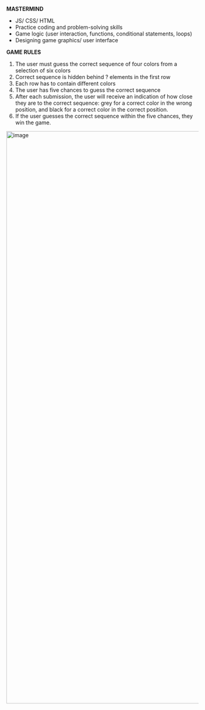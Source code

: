 **MASTERMIND**

* JS/ CSS/ HTML
* Practice coding and problem-solving skills
* Game logic (user interaction, functions, conditional statements, loops)
* Designing game graphics/ user interface

**GAME RULES**
1. The user must guess the correct sequence of four colors from a selection of six colors
2. Correct sequence is hidden behind ? elements in the first row
2. Each row has to contain different colors
3. The user has five chances to guess the correct sequence
4. After each submission, the user will receive an indication of how close they are to the correct sequence:
grey for a correct color in the wrong position, and black for a correct color in the correct position.
5. If the user guesses the correct sequence within the five chances, they win the game.


<img width="1495" alt="image" src="https://user-images.githubusercontent.com/94002120/222838600-8fd25f7e-fdec-40fb-a6b7-01bda2732b86.png">
